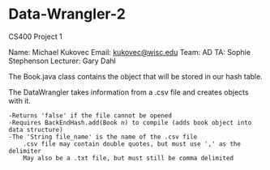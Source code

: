 # Data-Wrangler-2
CS400 Project 1

Name: Michael Kukovec
Email: kukovec@wisc.edu
Team: AD
TA: Sophie Stephenson
Lecturer: Gary Dahl

The Book.java class contains the object that will be stored in our hash table.

The DataWrangler takes information from a .csv file and creates objects with it.

    -Returns 'false' if the file cannot be opened
    -Requires BackEndHash.add(Book n) to compile (adds book object into data structure)
    -The 'String file_name' is the name of the .csv file
        .csv file may contain double quotes, but must use ',' as the delimiter
        May also be a .txt file, but must still be comma delimited
